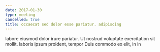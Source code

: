 ```yaml
---
date: 2017-01-30
type: meeting
cancelled: true
title: occaecat sed dolor esse pariatur. adipiscing
---
```

labore eiusmod dolor irure pariatur. Ut nostrud voluptate exercitation sit mollit. laboris ipsum proident, tempor Duis commodo ex elit, in in